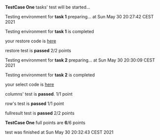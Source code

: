 **TestCase One** tasks' test will be started...

Testing environment for **task 1**  preparing... at Sun May 30 20:27:42 CEST 2021

Testing environment for **task 1** is completed

your restore code is [here](https://github.com/lagothzanta77/lagothlab/blob/main/autosqler/scripts/restorebyTestCaseOne.sql)

restore test is **passed** 2/2 points

Testing environment for **task 2**  preparing... at Sun May 30 20:30:09 CEST 2021

Testing environment for **task 2** is completed

your select code is [here](https://github.com/lagothzanta77/lagothlab/blob/main/autosqler/scripts/selectbyTestCaseOne.sql)

columns' test is **passed**. 1/1 point

row's test is **passed** 1/1 point

fullresult test is **passed** 2/2 points

**TestCase One** full points are **6**/6 points

test was finished at Sun May 30 20:32:43 CEST 2021
